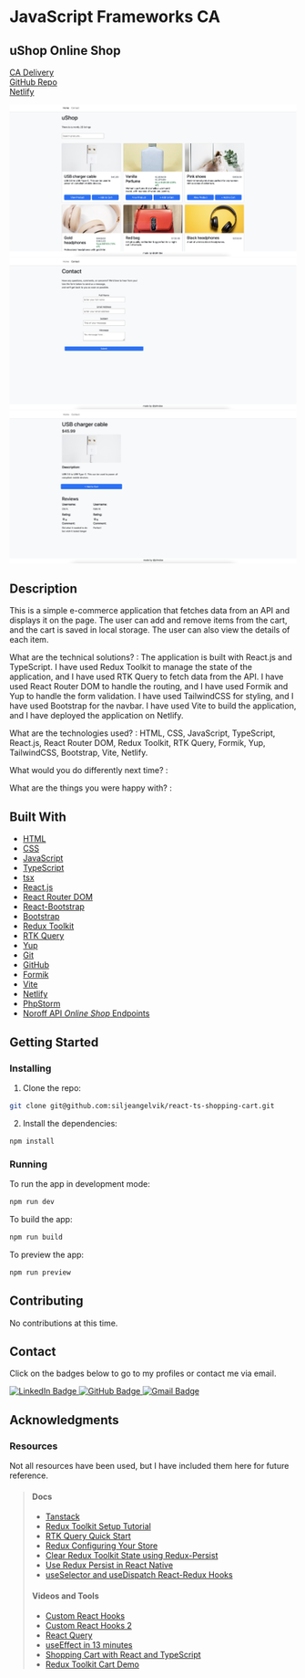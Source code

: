 # JavaScript Frameworks CA

## uShop Online Shop

[CA Delivery](https://lms.noroff.no/mod/assign/view.php?id=83441)  
[GitHub Repo](https://github.com/siljeangelvik/react-ts-shopping-cart)  
[Netlify](https://react-ts-ecom-cart.netlify.app/)

![Online Shop Home Page](./media/javascript_frameworks_home.png)
![Online Shop Contact Page](./media/javascript_frameworks_contact.png) 
![Online Shop Details Page](./media/javascript_frameworks_details.png)

## Description

This is a simple e-commerce application that fetches data from an API and displays it on the page. The user can add and remove items from the cart, and the cart is saved in local storage. The user can also view the details of each item.

What are the technical solutions?
: The application is built with React.js and TypeScript. I have used Redux Toolkit to manage the state of the application, and I have used RTK Query to fetch data from the API. I have used React Router DOM to handle the routing, and I have used Formik and Yup to handle the form validation. I have used TailwindCSS for styling, and I have used Bootstrap for the navbar. I have used Vite to build the application, and I have deployed the application on Netlify.

What are the technologies used?
: HTML, CSS, JavaScript, TypeScript, React.js, React Router DOM, Redux Toolkit, RTK Query, Formik, Yup, TailwindCSS, Bootstrap, Vite, Netlify.

What would you do differently next time?
: 

What are the things you were happy with?
:

## Built With

- [HTML](https://developer.mozilla.org/en-US/docs/Web/HTML)
- [CSS](https://developer.mozilla.org/en-US/docs/Web/CSS)
- [JavaScript](https://developer.mozilla.org/en-US/docs/Web/JavaScript)
- [TypeScript](https://www.typescriptlang.org/)
- [tsx](https://www.typescriptlang.org/docs/handbook/jsx.html)
- [React.js](https://reactjs.org/)
- [React Router DOM](https://reactrouter.com/web/guides/quick-start)
- [React-Bootstrap](https://react-bootstrap.github.io/)
- [Bootstrap](https://getbootstrap.com)
- [Redux Toolkit](https://redux-toolkit.js.org/)
- [RTK Query](https://redux-toolkit.js.org/rtk-query/overview)
- [Yup](https://www.npmjs.com/package/yup)
- [Git](https://training.github.com/downloads/github-git-cheat-sheet/)
- [GitHub](https://github.com/about)
- [Formik](https://formik.org/)
- [Vite](https://vitejs.dev/)
- [Netlify](https://www.netlify.com/)
- [PhpStorm](https://www.jetbrains.com/phpstorm/)
- [Noroff API _Online Shop_ Endpoints](https://api.noroff.dev/api/v1/online-shop)

## Getting Started

### Installing

1. Clone the repo:

```bash
git clone git@github.com:siljeangelvik/react-ts-shopping-cart.git
```

2. Install the dependencies:

```
npm install
```

### Running

To run the app in development mode:

```bash
npm run dev
```

To build the app:

```bash
npm run build
```

To preview the app:

```bash
npm run preview
```

## Contributing

No contributions at this time.

## Contact

Click on the badges below to go to my profiles or contact me via email.

<a href = "https://www.linkedin.com/in/siljeangelvik/">
    <img src="https://img.shields.io/badge/LinkedIn-0A66C2.svg?style=for-the-badge&logo=LinkedIn&logoColor=white" alt="LinkedIn Badge" />
</a>
<a href = "https://github.com/siljeangelvik">
    <img src="https://img.shields.io/badge/GitHub-181717.svg?style=for-the-badge&logo=GitHub&logoColor=white" alt="GitHub Badge" />
</a>
<a href = "mailto: angelviksilje@gmail.com">
    <img src="https://img.shields.io/badge/Gmail-EA4335.svg?style=for-the-badge&logo=Gmail&logoColor=white" alt="Gmail Badge" />
</a>

## Acknowledgments

### Resources

Not all resources have been used, but I have included them here for future reference.

> #### Docs
> - [Tanstack](https://tanstack.com/query/v4/docs/react/quick-start)
> - [Redux Toolkit Setup Tutorial](https://dev.to/raaynaldo/redux-toolkit-setup-tutorial-5fjf)
> - [RTK Query Quick Start](https://redux-toolkit.js.org/tutorials/rtk-query)
> - [Redux Configuring Your Store](https://redux.js.org/usage/configuring-your-store)
> - [Clear Redux Toolkit State using Redux-Persist](https://bionicjulia.com/blog/clear-redux-toolkit-state-with-redux-persist-and-typescript)
> - [Use Redux Persist in React Native](https://blog.logrocket.com/use-redux-persist-react-native/)
> - [useSelector and useDispatch React-Redux Hooks](https://builtin.com/software-engineering-perspectives/useselector-usedispatch-react-redux)
> #### Videos and Tools
> - [Custom React Hooks](https://www.youtube.com/watch?v=0c6znExIqRw&list=PLZlA0Gpn_vH-aEDXnaFNLsqiJWFpIWV03)
> - [Custom React Hooks 2](https://www.youtube.com/watch?v=vrIxu-kfAUo)
> - [React Query](https://www.youtube.com/watch?v=lVLz_ASqAio)
> - [useEffect in 13 minutes](https://www.youtube.com/watch?v=0ZJgIjIuY7U)
> - [Shopping Cart with React and TypeScript](https://www.youtube.com/watch?v=lATafp15HWA)
> - [Redux Toolkit Cart Demo](https://codesandbox.io/embed/redux-toolkit-cart-demo-forked-fkb5d?codemirror=1)